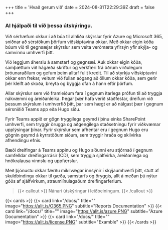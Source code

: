 +++
title = 'Hvað gerum við'
date = 2024-08-31T22:29:39Z
draft = false
+++


### AI hjálpaði til við þessa útskýringu.
Við sérhæfum okkur í að búa til alhliða skýrslur fyrir Azure og Microsoft 365, sniðnar að sérstökum þörfum viðskiptavina okkar. Með okkar eigin kóða búum við til gegnsæjar skýrslur sem veita verðmæta yfirsýn yfir skýja- og samvinnu umhverfi þitt.

Við leggjum áherslu á samstarf og gegnsæi. Auk okkar eigin kóða, samþættum við hágæða skriftur og verkfæri frá öðrum virðulegum þróunaraðilum og gefum þeim alltaf fullt kredit. Til að styrkja viðskiptavini okkar enn frekar, veitum við fullan aðgang að öllum okkar kóða, sem gerir þér kleift að skoða, breyta og byggja ofan á hann eftir þörfum.

Allar skýrslur sem við framleiðum fara í gegnum ítarlega prófun til að tryggja nákvæmni og áreiðanleika. Þegar þær hafa verið staðfestar, dreifum við þessum skýrslum í umhverfið þitt, þar sem hægt er að nálgast þær í gegnum sérsniðið Teams app eða Hugo síðu.

Fyrir Teams appið er gögn tryggilega geymd í þínu einka SharePoint umhverfi, sem tryggir örugga og aðgengilega staðsetningu fyrir viðkvæmar upplýsingar þínar. Fyrir skýrslur sem afhentar eru í gegnum Hugo eru gögnin geymd á kyrrstöðum síðum, sem tryggir hraða og skilvirka afhendingu efnis.

Bæði dreifingar á Teams appinu og Hugo síðunni eru stjórnað í gegnum samfelldar dreifingarrásir (CD), sem tryggja sjálfvirka, áreiðanlega og hnökralausa vinnslu og uppfærslur.


Með þjónustu okkar færðu mikilvægar innsýnir í skýjaumhverfi þitt, stutt af skuldbindingu okkar til gæða, samstarfs og öryggis, allt á meðan þú nýtur góðs af sjálfvirkum, straumlínulagaðum dreifingarferlum.

> {{< callout >}}
  Nánari útskýringar í leiðbeiningum.
{{< /callout >}}

{{< cards >}}
  {{< card link="/docs/" title="" image="https://alit.is/O365.PNG" subtitle="Reports Documentation" >}}
  {{< card link="/docs/" title="" image="https://alit.is/azure.PNG" subtitle="Azure Documentation" >}}
  {{< card link="/docs/" title="" image="https://alit.is/license.PNG" subtitle="Examble" >}}
{{< /cards >}}
